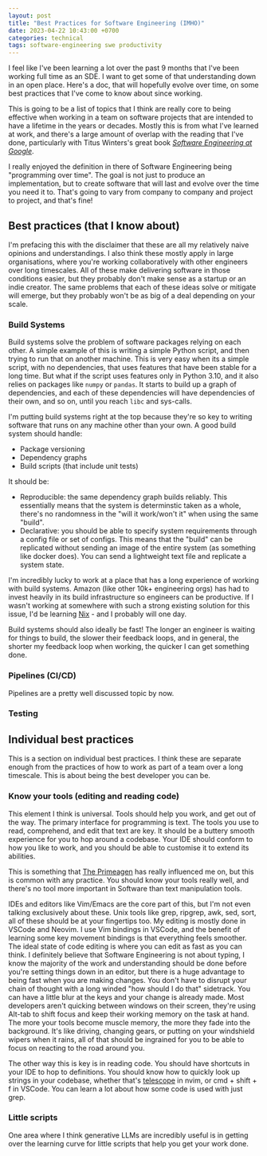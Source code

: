 ```yaml
---
layout: post
title: "Best Practices for Software Engineering (IMHO)"
date: 2023-04-22 10:43:00 +0700
categories: technical
tags: software-engineering swe productivity
---
```


I feel like I've been learning a lot over the past 9 months that I've been 
working full time as an SDE. I want to get some of that understanding down
in an open place. Here's a doc, that will hopefully evolve over time, on 
some best practices that I've come to know about since working. 
<!--more-->

This is going to be a list of topics that I think are really core to being 
effective when working in a team on software projects that are intended to 
have a lifetime in the years or decades. Mostly this is from what I've 
learned at work, and there's a large amount of overlap with the reading that 
I've done, particularly with Titus Winters's great book [*Software Engineering 
at Google*](https://www.amazon.ca/Software-Engineering-Google-Lessons-Programming/dp/1492082791).

I really enjoyed the definition in there of Software Engineering being 
"programming over time". The goal is not just to produce an implementation, 
but to create software that will last and evolve over the time you need it to.
That's going to vary from company to company and project to project, and 
that's fine! 

## Best practices (that I know about)

I'm prefacing this with the disclaimer that these are all my relatively 
naive opinions and understandings. I also think these mostly apply in large 
organisations, where you're working collaboratively with other engineers 
over long timescales. All of these make delivering software in those 
conditions easier, but they probably don't make sense as a startup or an 
indie creator. The same problems that each of these ideas solve or mitigate 
will emerge, but they probably won't be as big of a deal depending on your
scale. 

### Build Systems

Build systems solve the problem of software packages relying on each other. 
A simple example of this is writing a simple Python script, and then trying
to run that on another machine. This is very easy when its a simple script,
with no dependencies, that uses features that have been stable for a long time.
But what if the script uses features only in Python 3.10, and it also relies
on packages like `numpy` or `pandas`. It starts to build up a graph of 
dependencies, and each of these dependencies will have dependencies of their 
own, and so on, until you reach `libc` and sys-calls. 

I'm putting build systems right at the top because they're so key to writing
software that runs on any machine other than your own. A good build system 
should handle:
- Package versioning
- Dependency graphs
- Build scripts (that include unit tests)

It should be:
- Reproducible: the same dependency graph builds reliably. This essentially
    means that the system is determinstic taken as a whole, there's no 
    randomness in the "will it work/won't it" when using the same "build".
- Declarative: you should be able to specify system requirements through a 
    config file or set of configs. This means that the "build" can be 
    replicated without sending an image of the entire system (as something
    like docker does). You can send a lightweight text file and replicate 
    a system state. 

I'm incredibly lucky to work at a place that has a long experience of working 
with build systems. Amazon (like other 10k+ engineering orgs) has had to 
invest heavily in its build infrastructure so engineers can be productive. 
If I wasn't working at somewhere with such a strong existing solution for this 
issue, I'd be learning [Nix](https://nixos.org/) - and I probably will one 
day. 

Build systems should also ideally be fast! The longer an engineer is waiting
for things to build, the slower their feedback loops, and in general, the 
shorter my feedback loop when working, the quicker I can get something done. 

### Pipelines (CI/CD) 

Pipelines are a pretty well discussed topic by now. 

### Testing 

## Individual best practices 

This is a section on individual best practices. I think these are separate 
enough from the practices of how to work as part of a team over a long 
timescale. This is about being the best developer you can be. 

### Know your tools (editing and reading code)

This element I think is universal. Tools should help you work, and get out
of the way. The primary interface for programming is text. The tools you 
use to read, comprehend, and edit that text are key. It should be a buttery
smooth experience for you to hop around a codebase. Your IDE should conform 
to how you like to work, and you should be able to customise it to extend 
its abilities. 

This is something that [The
Primeagen](https://www.youtube.com/watch?v=bdumjiHabhQ) has really influenced
me on, but this is common with any practice. You should know your tools 
really well, and there's no tool more important in Software than text 
manipulation tools.

IDEs and editors like Vim/Emacs are the core part of this, but I'm not even
talking exclusively about these. Unix tools like grep, ripgrep, awk, sed, sort, 
all of these should be at your fingertips too. My editing is mostly done in
VSCode and Neovim. I use Vim bindings in VSCode, and the benefit of learning
some key movement bindings is that everything feels smoother. The ideal 
state of code editing is where you can edit as fast as you can think. I 
definitely believe that Software Engineering is not about typing, I know the 
majority of the work and understanding should be done before you're setting 
things down in an editor, but there is a huge advantage to being fast when 
you are making changes. You don't have to disrupt your chain of thought with 
a long winded "how should I do that" sidetrack. You can have a little blur at
the keys and your change is already made. Most developers aren't quicking 
between windows on their screen, they're using Alt-tab to shift focus and 
keep their working memory on the task at hand. The more your tools become 
muscle memory, the more they fade into the background. It's like driving, 
changing gears, or putting on your windshield wipers when it rains, all of 
that should be ingrained for you to be able to focus on reacting to the road
around you. 

The other way this is key is in reading code. You should have shortcuts in your
IDE to hop to definitions. You should know how to quickly look up strings in
your codebase, whether that's
[telescope](https://github.com/nvim-telescope/telescope.nvim) in nvim, or 
cmd + shift + f in VSCode. You can learn a lot about how some code is used 
with just grep. 





### Little scripts 

One area where I think 
generative LLMs are incredibly useful is in getting over the learning curve 
for little scripts that help you get your work done. 
